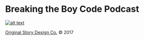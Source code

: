 # Breaking the Boy Code Podcast

[![alt text](http://breakingtheboycode.com/img/btbc-logo-black-500-web.jpg "Breaking the Boy Code Podcast")](http://breakingtheboycode.com)

[Original Story Design Co.](http://jonathonreed.com/freelancing) © 2017
